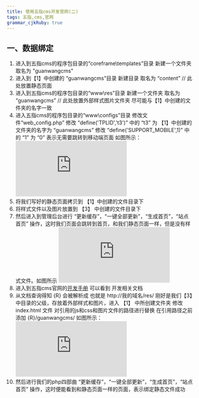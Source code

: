 ```yaml
---
title: 使用五指cms开发官网(二)
tags: 五指,cms,官网
grammar_cjkRuby: true
---
```


## 一、数据绑定
 1. 进入到五指cms的程序包目录的“coreframe\templates”目录 新建一个文件夹 取名为 "guanwangcms"
 2. 进入到【1】中创建的 “guanwangcms”目录 新建目录 取名为 “content” // 此处放置静态页面
 3. 进入到五指cms的程序包目录的“www\res”目录 新建一个文件夹 取名为 “guanwangcms” // 此处放置外部样式图片文件夹 尽可能与【1】中创建的文件夹的名字一致
 4. 进入五指cms的程序包目录的“www\configs”目录 修改文件“web_config.php” 修改 “define('TPLID','t3')” 中的 “t3” 为 【1】中创建的文件夹的名字为 “guanwangcms”  修改 “define('SUPPORT_MOBILE',1)” 中的 “1” 为 “0” 表示无需要跳转到移动端页面 如图所示：![config edit][1]
 5. 将我们写好的静态页面拷贝到 【1】中创建的文件目录下
 6. 将样式文件以及图片放置到 【3】 中创建的文件目录下
 7. 然后进入到管理后台进行 “更新缓存”，“一键全部更新”，“生成首页”，“站点首页”  操作，这时我们页面会跳转到首页，和我们静态页面一样，但是没有样式文件。如图所示 ![首页][2]
 8. 进入到五指cms官网的[开发手册][3] 可以看到 开发相关文档
 9. 从文档查询得知 {R} 会被解析成 <?php echo R;?> 也就是 http://我的域名/res/ 刚好是我们【3】中目录的父级，存放着外部样式和图片，进入 【1】 中所创建文件夹 修改 index.html 文件 对引用的js和css和图片文件的路径进行替换 在引用路径之前添加 {R}/guanwangcms/ 如图所示：![修改引用][4]
 10. 然后进行我们的php四部曲 “更新缓存”，“一键全部更新”，“生成首页”，“站点首页” 操作，这时便能看到和静态页面一样的页面，表示绑定静态文件成功


  [1]: http://xxx.freeimage.us/image.php?id=D25D_58646EE1
  [2]: http://xxx.freeimage.us/image.php?id=A34A_58647103
  [3]: https://www.wuzhicms.com/doc/
  [4]: http://xxx.freeimage.us/image.php?id=70CC_586473A3